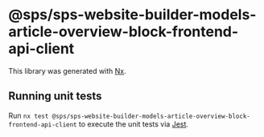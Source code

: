 # @sps/sps-website-builder-models-article-overview-block-frontend-api-client

This library was generated with [Nx](https://nx.dev).

## Running unit tests

Run `nx test @sps/sps-website-builder-models-article-overview-block-frontend-api-client` to execute the unit tests via [Jest](https://jestjs.io).
